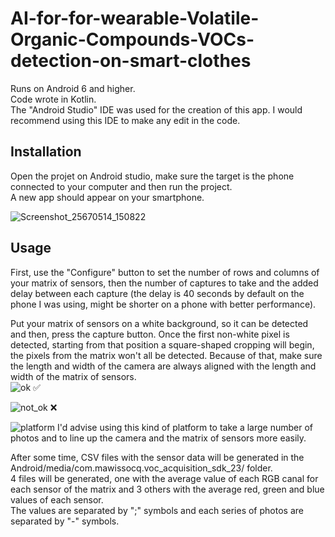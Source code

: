 # AI-for-for-wearable-Volatile-Organic-Compounds-VOCs-detection-on-smart-clothes

Runs on Android 6 and higher.   
Code wrote in Kotlin.    
The "Android Studio" IDE was used for the creation of this app. I would recommend using this IDE to make any edit in the code.

## Installation

Open the projet on Android studio, make sure the target is the phone connected to your computer and then run the project.   
A new app should appear on your smartphone.   

![Screenshot_25670514_150822](https://github.com/user-attachments/assets/f5f0b27a-a56a-4d47-9ca9-ba3bcc1638f1)



## Usage

First, use the "Configure" button to set the number of rows and columns of your matrix of sensors, then the number of captures to take and the added delay between each capture (the delay is 40 seconds by default on the phone I was using, might be shorter on a phone with better performance).

Put your matrix of sensors on a white background, so it can be detected and then, press the capture button. 
Once the first non-white pixel is detected, starting from that position a square-shaped cropping will begin, the pixels from the matrix won't all be detected. Because of that, make sure the length and width of the camera are always aligned with the length and width of the matrix of sensors.   
![ok](https://github.com/user-attachments/assets/da375b11-96d3-4c0d-b1d1-436ee5a82cb2)  :white_check_mark:   

![not_ok](https://github.com/user-attachments/assets/06144484-7f78-41ae-9636-ca568831cf59) :x:     

![platform](https://github.com/user-attachments/assets/3fcea7d2-376c-4678-bebc-b5f8ad6d5f7f)
I'd advise using this kind of platform to take a large number of photos and to line up the camera and the matrix of sensors more easily.    




After some time, CSV files with the sensor data will be generated in the Android/media/com.mawissocq.voc_acquisition_sdk_23/ folder.   
4 files will be generated, one with the average value of each RGB canal for each sensor of the matrix and 3 others with the average red, green and blue values of each sensor.    
The values are separated by ";" symbols and each series of photos are separated by "-" symbols.
